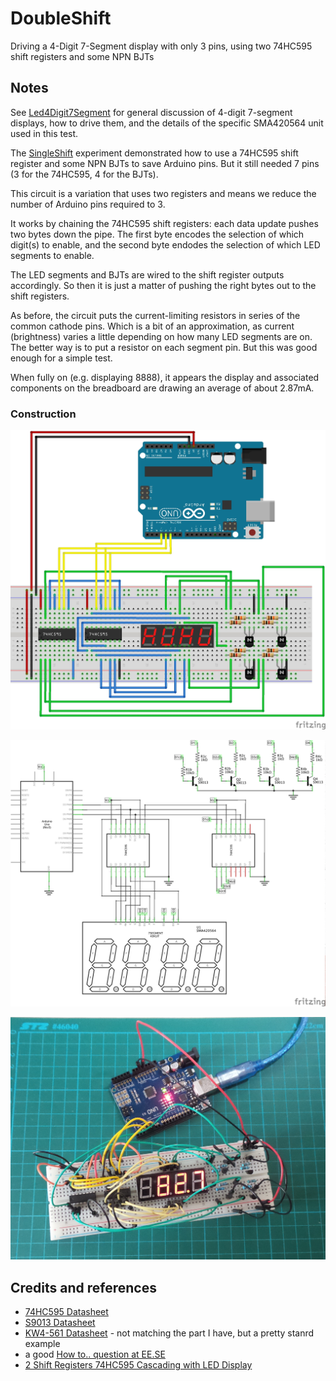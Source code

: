# DoubleShift

Driving a 4-Digit 7-Segment display with only 3 pins, using two 74HC595 shift registers and some NPN BJTs

## Notes

See [Led4Digit7Segment](../) for general discussion of 4-digit 7-segment displays,
how to drive them, and the details of the specific SMA420564 unit used in this test.

The [SingleShift](../SingleShift) experiment demonstrated how to use a 74HC595 shift register and some NPN BJTs
to save Arduino pins. But it still needed 7 pins (3 for the 74HC595, 4 for the BJTs).

This circuit is a variation that uses two registers and means we reduce the number of Arduino pins required to 3.

It works by chaining the 74HC595 shift registers: each data update pushes two bytes down the pipe.
The first byte encodes the selection of which digit(s) to enable,
and the second byte endodes the selection of which LED segments to enable.

The LED segments and BJTs are wired to the shift register outputs accordingly. So then it is just a matter of pushing
the right bytes out to the shift registers.

As before, the circuit puts the current-limiting resistors in series of the common cathode pins.
Which is a bit of an approximation, as current (brightness) varies a little depending on how many LED segments are on.
The better way is to put a resistor on each segment pin. But this was good enough for a simple test.

When fully on (e.g. displaying 8888), it appears the display and associated components on the breadboard are drawing
an average of about 2.87mA.

### Construction

![The Breadboard](./assets/DoubleShift_bb.jpg?raw=true)

![The Schematic](./assets/DoubleShift_schematic.jpg?raw=true)

![The Build](./assets/DoubleShift_build.jpg?raw=true)

## Credits and references
* [74HC595 Datasheet](http://www.futurlec.com/74HC/74HC595.shtml)
* [S9013 Datasheet](http://www.futurlec.com/Transistors/S9013.shtml)
* [KW4-561 Datasheet](http://www.sme.com.hk/globetec/LED%20Displays/Four%20Digit%20Display/KW4-561.pdf) - not matching the part I have, but a pretty stanrd example
* a good [How to.. question at EE.SE](http://electronics.stackexchange.com/questions/34815/using-4-digit-7-segment-led)
* [2 Shift Registers 74HC595 Cascading with LED Display](https://www.youtube.com/watch?v=dS6AHRavEkc)

